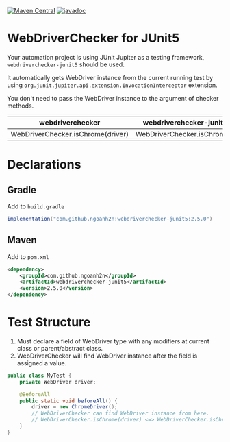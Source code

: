 [![Maven Central](https://maven-badges.herokuapp.com/maven-central/com.github.ngoanh2n/webdriverchecker-junit5/badge.svg)](https://maven-badges.herokuapp.com/maven-central/com.github.ngoanh2n/webdriverchecker-junit5)
[![javadoc](https://javadoc.io/badge2/com.github.ngoanh2n/webdriverchecker-junit5/javadoc.svg)](https://javadoc.io/doc/com.github.ngoanh2n/webdriverchecker-junit5)

# WebDriverChecker for JUnit5
Your automation project is using JUnit Jupiter as a testing framework, `webdriverchecker-junit5` should be used.

It automatically gets WebDriver instance from the current running test by using `org.junit.jupiter.api.extension.InvocationInterceptor` extension.

You don't need to pass the WebDriver instance to the argument of checker methods.

| webdriverchecker   	              | webdriverchecker-junit5     |
|---	                              |---	                        |
| WebDriverChecker.isChrome(driver) | WebDriverChecker.isChrome() |

# Declarations
## Gradle
Add to `build.gradle`
```gradle
implementation("com.github.ngoanh2n:webdriverchecker-junit5:2.5.0")
```

## Maven
Add to `pom.xml`
```xml
<dependency>
    <groupId>com.github.ngoanh2n</groupId>
    <artifactId>webdriverchecker-junit5</artifactId>
    <version>2.5.0</version>
</dependency>
```

# Test Structure
1. Must declare a field of WebDriver type with any modifiers at current class or parent/abstract class.
2. WebDriverChecker will find WebDriver instance after the field is assigned a value.

```java
public class MyTest {
    private WebDriver driver;

    @BeforeAll
    public static void beforeAll() {
        driver = new ChromeDriver();
        // WebDriverChecker can find WebDriver instance from here.
        // WebDriverChecker.isChrome(driver) <=> WebDriverChecker.isChrome()
    }
}
```
